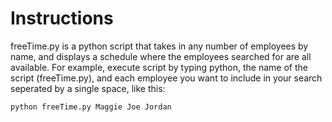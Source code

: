
# Instructions

freeTime.py is a python script that takes in any number of employees by name, and displays a schedule
where the employees searched for are all available.  For example, execute script by typing python, the name of the script (freeTime.py), and each employee you want to include in your search seperated by a single space, like this:

```
python freeTime.py Maggie Joe Jordan
```